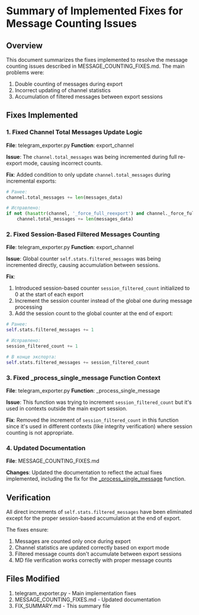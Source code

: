 # Summary of Implemented Fixes for Message Counting Issues

## Overview
This document summarizes the fixes implemented to resolve the message counting issues described in MESSAGE_COUNTING_FIXES.md. The main problems were:

1. Double counting of messages during export
2. Incorrect updating of channel statistics
3. Accumulation of filtered messages between export sessions

## Fixes Implemented

### 1. Fixed Channel Total Messages Update Logic
**File**: telegram_exporter.py
**Function**: export_channel

**Issue**: The `channel.total_messages` was being incremented during full re-export mode, causing incorrect counts.

**Fix**: Added condition to only update `channel.total_messages` during incremental exports:
```python
# Ранее:
channel.total_messages += len(messages_data)

# Исправлено:
if not (hasattr(channel, '_force_full_reexport') and channel._force_full_reexport):
    channel.total_messages += len(messages_data)
```

### 2. Fixed Session-Based Filtered Messages Counting
**File**: telegram_exporter.py
**Function**: export_channel

**Issue**: Global counter `self.stats.filtered_messages` was being incremented directly, causing accumulation between sessions.

**Fix**: 
1. Introduced session-based counter `session_filtered_count` initialized to 0 at the start of each export
2. Increment the session counter instead of the global one during message processing
3. Add the session count to the global counter at the end of export:

```python
# Ранее:
self.stats.filtered_messages += 1

# Исправлено:
session_filtered_count += 1

# В конце экспорта:
self.stats.filtered_messages += session_filtered_count
```

### 3. Fixed _process_single_message Function Context
**File**: telegram_exporter.py
**Function**: _process_single_message

**Issue**: This function was trying to increment `session_filtered_count` but it's used in contexts outside the main export session.

**Fix**: Removed the increment of `session_filtered_count` in this function since it's used in different contexts (like integrity verification) where session counting is not appropriate.

### 4. Updated Documentation
**File**: MESSAGE_COUNTING_FIXES.md

**Changes**: Updated the documentation to reflect the actual fixes implemented, including the fix for the [_process_single_message](file:///C:/Users/trubeko/tg_export-1/telegram_exporter.py#L1794-L1843) function.

## Verification
All direct increments of `self.stats.filtered_messages` have been eliminated except for the proper session-based accumulation at the end of export.

The fixes ensure:
1. Messages are counted only once during export
2. Channel statistics are updated correctly based on export mode
3. Filtered message counts don't accumulate between export sessions
4. MD file verification works correctly with proper message counts

## Files Modified
1. telegram_exporter.py - Main implementation fixes
2. MESSAGE_COUNTING_FIXES.md - Updated documentation
3. FIX_SUMMARY.md - This summary file
